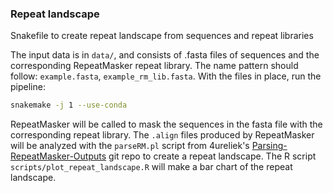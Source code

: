 ### Repeat landscape



Snakefile to create repeat landscape from sequences and repeat libraries

The input data is in `data/`, and consists of .fasta files of sequences and the corresponding RepeatMasker repeat library. The name pattern should follow: `example.fasta`, `example_rm_lib.fasta`. With the files in place, run the pipeline:

```bash
snakemake -j 1 --use-conda
```



RepeatMasker will be called to mask the sequences in the fasta file with the corresponding repeat library. The `.align` files produced by RepeatMasker will be analyzed with the `parseRM.pl` script from 4ureliek's  [Parsing-RepeatMasker-Outputs](https://github.com/4ureliek/Parsing-RepeatMasker-Outputs) git repo to create a repeat landscape. The R script `scripts/plot_repeat_landscape.R` will make a bar chart of the repeat landscape.


